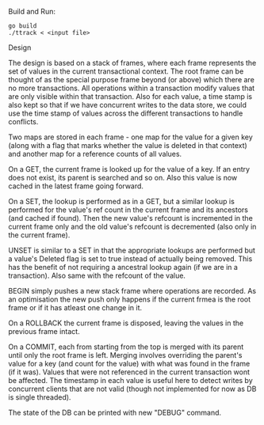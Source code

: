 
Build and Run:

```
go build
./ttrack < <input file>
```

Design

The design is based on a stack of frames, where each frame represents the set of
values in the current transactional context.   The root frame can be thought of
as the special purpose frame beyond (or above) which there are no more
transactions.   All operations within a transaction modify values that are only
visible within that transaction.  Also for each value, a time stamp is also kept
so that  if we have concurrent writes to the data store, we could use the time
stamp of values across the different transactions to handle conflicts.

Two maps are stored in each frame - one map for the value for a given key (along
with a flag that marks whether the value is deleted in that context) and another
map for a reference counts of all values.


On a GET, the current frame is looked up for the value of a key.  If an entry
does not exist, its parent is searched and so on.  Also this value is now cached
in the latest frame going forward.

On a SET, the lookup is performed as in a GET, but a similar lookup is performed
for the value's ref count in the current frame and its ancestors (and cached if
found).  Then the new value's refcount is incremented in the current frame only
and the old value's refcount is decremented (also only in the current frame).

UNSET is similar to a SET in that the appropriate lookups are performed but a
value's Deleted flag is set to true instead of actually being removed.  This has
the benefit of not requiring a ancestral lookup again (if we are in a
transaction).  Also same with the refcount of the value.

BEGIN simply pushes a new stack frame where operations are recorded.  As an
optimisation the new push only happens if the current frmea is the root frame or
if it has atleast one change in it.

On a ROLLBACK the current frame is disposed, leaving the values in the previous
frame intact.

On a COMMIT, each from starting from the top is merged with its parent until
only the root frame is left.  Merging involves overriding the parent's value for
a key (and count for the value) with what was found in the frame (if it was).
Values that were not referenced in the current transaction wont be affected.
The timestamp in each value is useful here to detect writes by concurrent
clients that are not valid (though not implemented for now as DB is single
threaded).

The state of the DB can be printed with new "DEBUG" command.
